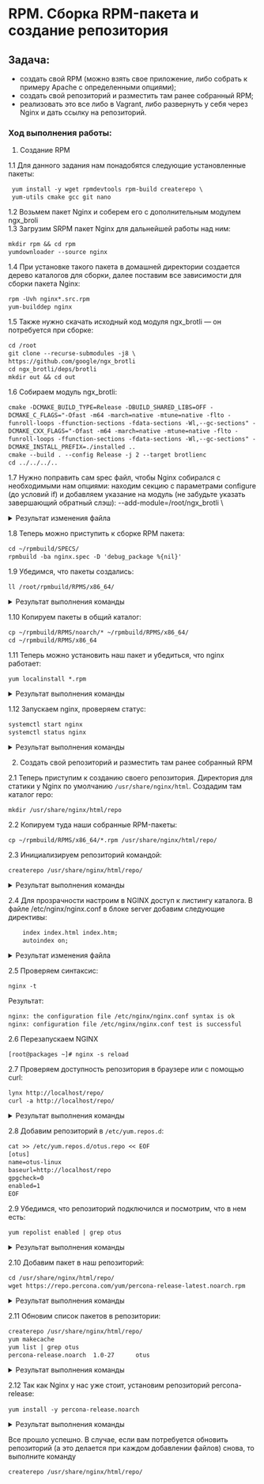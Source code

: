 # RPM. Сборка RPM-пакета и создание репозитория

## Задача:
- создать свой RPM (можно взять свое приложение, либо собрать к примеру Apache с определенными опциями);
- cоздать свой репозиторий и разместить там ранее собранный RPM;
- реализовать это все либо в Vagrant, либо развернуть у себя через Nginx и дать ссылку на репозиторий.

### Ход выполнения работы:
1. Создание RPM
   
1.1 Для данного задания нам понадобятся следующие установленные пакеты:
```
 yum install -y wget rpmdevtools rpm-build createrepo \
 yum-utils cmake gcc git nano
```
1.2 Возьмем пакет Nginx и соберем его с дополнительным модулем ngx_broli  
1.3 Загрузим SRPM пакет Nginx для дальнейшей работы над ним:
```
mkdir rpm && cd rpm
yumdownloader --source nginx
```
1.4 При установке такого пакета в домашней директории создается дерево каталогов для сборки, далее поставим все зависимости для сборки пакета Nginx:
```
rpm -Uvh nginx*.src.rpm
yum-builddep nginx
```
1.5 Также нужно скачать исходный код модуля ngx_brotli — он потребуется при сборке:
```
cd /root
git clone --recurse-submodules -j8 \
https://github.com/google/ngx_brotli
cd ngx_brotli/deps/brotli
mkdir out && cd out
```
1.6 Собираем модуль ngx_brotli:
```
cmake -DCMAKE_BUILD_TYPE=Release -DBUILD_SHARED_LIBS=OFF -DCMAKE_C_FLAGS="-Ofast -m64 -march=native -mtune=native -flto -funroll-loops -ffunction-sections -fdata-sections -Wl,--gc-sections" -DCMAKE_CXX_FLAGS="-Ofast -m64 -march=native -mtune=native -flto -funroll-loops -ffunction-sections -fdata-sections -Wl,--gc-sections" -DCMAKE_INSTALL_PREFIX=./installed ..
cmake --build . --config Release -j 2 --target brotlienc
cd ../../../..
```
1.7 Нужно поправить сам spec файл, чтобы Nginx собирался с необходимыми нам опциями: находим секцию с параметрами configure (до условий if) и добавляем указание на модуль (не забудьте указать завершающий обратный слэш):
--add-module=/root/ngx_brotli \

<details>
<summary>Результат изменения файла</summary>

![screen01](screen01.PNG)

</details>

1.8 Теперь можно приступить к сборке RPM пакета:
```
cd ~/rpmbuild/SPECS/
rpmbuild -ba nginx.spec -D 'debug_package %{nil}'
```
1.9 Убедимся, что пакеты создались:
```
ll /root/rpmbuild/RPMS/x86_64/
```
<details>
<summary>Результат выполнения команды</summary>

```
[root@localhost SPECS]# ll /root/rpmbuild/RPMS/x86_64/
total 1992
-rw-r--r--. 1 root root   36267 Feb  8 13:34 nginx-1.20.1-20.el9.alma.1.x86_64.rpm
-rw-r--r--. 1 root root 1027994 Feb  8 13:34 nginx-core-1.20.1-20.el9.alma.1.x86_64.rpm
-rw-r--r--. 1 root root  759722 Feb  8 13:34 nginx-mod-devel-1.20.1-20.el9.alma.1.x86_64.rpm
-rw-r--r--. 1 root root   19378 Feb  8 13:34 nginx-mod-http-image-filter-1.20.1-20.el9.alma.1.x86_64.rpm
-rw-r--r--. 1 root root   31012 Feb  8 13:34 nginx-mod-http-perl-1.20.1-20.el9.alma.1.x86_64.rpm
-rw-r--r--. 1 root root   18165 Feb  8 13:34 nginx-mod-http-xslt-filter-1.20.1-20.el9.alma.1.x86_64.rpm
-rw-r--r--. 1 root root   53796 Feb  8 13:34 nginx-mod-mail-1.20.1-20.el9.alma.1.x86_64.rpm
-rw-r--r--. 1 root root   80282 Feb  8 13:34 nginx-mod-stream-1.20.1-20.el9.alma.1.x86_64.rpm
```
</details>

1.10 Копируем пакеты в общий каталог:
```
cp ~/rpmbuild/RPMS/noarch/* ~/rpmbuild/RPMS/x86_64/
cd ~/rpmbuild/RPMS/x86_64
```
1.11 Теперь можно установить наш пакет и убедиться, что nginx работает:
```
yum localinstall *.rpm
```
<details>
<summary>Результат выполнения команды</summary>

```
[root@localhost x86_64]# yum localinstall *.rpm
Last metadata expiration check: 0:58:45 ago on Sat 08 Feb 2025 12:44:10 PM UTC.
Dependencies resolved.
================================================================================================================================================================================= Package                                             Architecture                   Version                                           Repository                            Size 
=================================================================================================================================================================================Installing:
 nginx                                               x86_64                         2:1.20.1-20.el9.alma.1                            @commandline                          35 k 
 nginx-all-modules                                   noarch                         2:1.20.1-20.el9.alma.1                            @commandline                         7.2 k 
 nginx-core                                          x86_64                         2:1.20.1-20.el9.alma.1                            @commandline                         1.0 M 
 nginx-filesystem                                    noarch                         2:1.20.1-20.el9.alma.1                            @commandline                         8.2 k 
 nginx-mod-devel                                     x86_64                         2:1.20.1-20.el9.alma.1                            @commandline                         742 k 
 nginx-mod-http-image-filter                         x86_64                         2:1.20.1-20.el9.alma.1                            @commandline                          19 k 
 nginx-mod-http-perl                                 x86_64                         2:1.20.1-20.el9.alma.1                            @commandline                          30 k 
 nginx-mod-http-xslt-filter                          x86_64                         2:1.20.1-20.el9.alma.1                            @commandline                          18 k 
 nginx-mod-mail                                      x86_64                         2:1.20.1-20.el9.alma.1                            @commandline                          53 k 
 nginx-mod-stream                                    x86_64                         2:1.20.1-20.el9.alma.1                            @commandline                          78 k 
Installing dependencies:
 almalinux-logos-httpd                               noarch                         90.5.1-1.1.el9                                    appstream                             18 k 

Transaction Summary
=================================================================================================================================================================================Install  11 Packages

Total size: 2.0 M
Total download size: 18 k
Installed size: 9.5 M
Is this ok [y/N]: y
Downloading Packages:
almalinux-logos-httpd-90.5.1-1.1.el9.noarch.rpm                                                                                                  123 kB/s |  18 kB     00:00     
---------------------------------------------------------------------------------------------------------------------------------------------------------------------------------Total                                                                                                                                             24 kB/s |  18 kB     00:00     
Running transaction check
Transaction check succeeded.
Running transaction test
Transaction test succeeded.
Running transaction
  Preparing        :                                                                                                                                                         1/1 
  Running scriptlet: nginx-filesystem-2:1.20.1-20.el9.alma.1.noarch                                                                                                         1/11 
  Installing       : nginx-filesystem-2:1.20.1-20.el9.alma.1.noarch                                                                                                         1/11 
  Installing       : nginx-core-2:1.20.1-20.el9.alma.1.x86_64                                                                                                               2/11 
  Installing       : almalinux-logos-httpd-90.5.1-1.1.el9.noarch                                                                                                            3/11 
  Installing       : nginx-2:1.20.1-20.el9.alma.1.x86_64                                                                                                                    4/11 
  Running scriptlet: nginx-2:1.20.1-20.el9.alma.1.x86_64                                                                                                                    4/11 
  Installing       : nginx-mod-http-image-filter-2:1.20.1-20.el9.alma.1.x86_64                                                                                              5/11 
  Running scriptlet: nginx-mod-http-image-filter-2:1.20.1-20.el9.alma.1.x86_64                                                                                              5/11 
  Installing       : nginx-mod-http-perl-2:1.20.1-20.el9.alma.1.x86_64                                                                                                      6/11 
  Running scriptlet: nginx-mod-http-perl-2:1.20.1-20.el9.alma.1.x86_64                                                                                                      6/11 
  Installing       : nginx-mod-http-xslt-filter-2:1.20.1-20.el9.alma.1.x86_64                                                                                               7/11 
  Running scriptlet: nginx-mod-http-xslt-filter-2:1.20.1-20.el9.alma.1.x86_64                                                                                               7/11 
  Installing       : nginx-mod-mail-2:1.20.1-20.el9.alma.1.x86_64                                                                                                           8/11 
  Running scriptlet: nginx-mod-mail-2:1.20.1-20.el9.alma.1.x86_64                                                                                                           8/11 
  Installing       : nginx-mod-stream-2:1.20.1-20.el9.alma.1.x86_64                                                                                                         9/11 
  Running scriptlet: nginx-mod-stream-2:1.20.1-20.el9.alma.1.x86_64                                                                                                         9/11 
  Installing       : nginx-all-modules-2:1.20.1-20.el9.alma.1.noarch                                                                                                       10/11 
  Installing       : nginx-mod-devel-2:1.20.1-20.el9.alma.1.x86_64                                                                                                         11/11 
  Running scriptlet: nginx-mod-devel-2:1.20.1-20.el9.alma.1.x86_64                                                                                                         11/11 
  Verifying        : almalinux-logos-httpd-90.5.1-1.1.el9.noarch                                                                                                            1/11 
  Verifying        : nginx-2:1.20.1-20.el9.alma.1.x86_64                                                                                                                    2/11 
  Verifying        : nginx-all-modules-2:1.20.1-20.el9.alma.1.noarch                                                                                                        3/11 
  Verifying        : nginx-core-2:1.20.1-20.el9.alma.1.x86_64                                                                                                               4/11 
  Verifying        : nginx-filesystem-2:1.20.1-20.el9.alma.1.noarch                                                                                                         5/11 
  Verifying        : nginx-mod-devel-2:1.20.1-20.el9.alma.1.x86_64                                                                                                          6/11 
  Verifying        : nginx-mod-http-image-filter-2:1.20.1-20.el9.alma.1.x86_64                                                                                              7/11 
  Verifying        : nginx-mod-http-perl-2:1.20.1-20.el9.alma.1.x86_64                                                                                                      8/11 
  Verifying        : nginx-mod-http-xslt-filter-2:1.20.1-20.el9.alma.1.x86_64                                                                                               9/11 
  Verifying        : nginx-mod-mail-2:1.20.1-20.el9.alma.1.x86_64                                                                                                          10/11 
  Verifying        : nginx-mod-stream-2:1.20.1-20.el9.alma.1.x86_64                                                                                                        11/11 

Installed:
  almalinux-logos-httpd-90.5.1-1.1.el9.noarch                  nginx-2:1.20.1-20.el9.alma.1.x86_64                  nginx-all-modules-2:1.20.1-20.el9.alma.1.noarch
  nginx-core-2:1.20.1-20.el9.alma.1.x86_64                     nginx-filesystem-2:1.20.1-20.el9.alma.1.noarch       nginx-mod-devel-2:1.20.1-20.el9.alma.1.x86_64
  nginx-mod-http-image-filter-2:1.20.1-20.el9.alma.1.x86_64    nginx-mod-http-perl-2:1.20.1-20.el9.alma.1.x86_64    nginx-mod-http-xslt-filter-2:1.20.1-20.el9.alma.1.x86_64     
  nginx-mod-mail-2:1.20.1-20.el9.alma.1.x86_64                 nginx-mod-stream-2:1.20.1-20.el9.alma.1.x86_64

Complete!
```
</details>

1.12 Запускаем nginx, проверяем статус:
```
systemctl start nginx
systemctl status nginx
```
<details>
<summary>Результат выполнения команды</summary>

```
[root@localhost x86_64]# systemctl start nginx
[root@localhost x86_64]# systemctl status nginx
● nginx.service - The nginx HTTP and reverse proxy server
     Loaded: loaded (/usr/lib/systemd/system/nginx.service; disabled; preset: disabled)
     Active: active (running) since Sat 2025-02-08 13:43:11 UTC; 4s ago
    Process: 38609 ExecStartPre=/usr/bin/rm -f /run/nginx.pid (code=exited, status=0/SUCCESS)
    Process: 38610 ExecStartPre=/usr/sbin/nginx -t (code=exited, status=0/SUCCESS)
    Process: 38611 ExecStart=/usr/sbin/nginx (code=exited, status=0/SUCCESS)
   Main PID: 38612 (nginx)
      Tasks: 3 (limit: 11131)
     Memory: 4.9M
        CPU: 74ms
     CGroup: /system.slice/nginx.service
             ├─38612 "nginx: master process /usr/sbin/nginx"
             ├─38613 "nginx: worker process"
             └─38614 "nginx: worker process"

Feb 08 13:43:11 localhost.localdomain systemd[1]: Starting The nginx HTTP and reverse proxy server...
Feb 08 13:43:11 localhost.localdomain nginx[38610]: nginx: the configuration file /etc/nginx/nginx.conf syntax is ok
Feb 08 13:43:11 localhost.localdomain nginx[38610]: nginx: configuration file /etc/nginx/nginx.conf test is successful
Feb 08 13:43:11 localhost.localdomain systemd[1]: Started The nginx HTTP and reverse proxy server.
```
</details>

2. Создать свой репозиторий и разместить там ранее собранный RPM

2.1 Теперь приступим к созданию своего репозитория. Директория для статики у Nginx по умолчанию `/usr/share/nginx/html`. Создадим там каталог repo:
```
mkdir /usr/share/nginx/html/repo
```
2.2 Копируем туда наши собранные RPM-пакеты:
```
cp ~/rpmbuild/RPMS/x86_64/*.rpm /usr/share/nginx/html/repo/
```
2.3 Инициализируем репозиторий командой:
```
createrepo /usr/share/nginx/html/repo/
```
<details>
<summary>Результат выполнения команды</summary>

```
[root@localhost x86_64]# mkdir /usr/share/nginx/html/repo
[root@localhost x86_64]# cp ~/rpmbuild/RPMS/x86_64/*.rpm /usr/share/nginx/html/repo/
[root@localhost x86_64]# createrepo /usr/share/nginx/html/repo/
Directory walk started
Directory walk done - 10 packages
Temporary output repo path: /usr/share/nginx/html/repo/.repodata/
Preparing sqlite DBs
Pool started (with 5 workers)
Pool finished
```
</details>

2.4 Для прозрачности настроим в NGINX доступ к листингу каталога. В файле /etc/nginx/nginx.conf в блоке server добавим следующие директивы:
```
	index index.html index.htm;
	autoindex on;
 ```
 
<details>
<summary>Результат изменения файла</summary>

![screen02](screen02.PNG)

</details>

2.5 Проверяем синтаксис:
```
nginx -t
```
Результат:
```
nginx: the configuration file /etc/nginx/nginx.conf syntax is ok
nginx: configuration file /etc/nginx/nginx.conf test is successful
```
2.6 Перезапускаем NGINX
```
[root@packages ~]# nginx -s reload
```
2.7 Проверяем доступность репозитория в браузере или с помощью curl:
```
lynx http://localhost/repo/
curl -a http://localhost/repo/
```
<details>
<summary>Результат выполнения команды</summary>

<body>
<h1>Index of /repo/</h1><hr><pre><a href="../">../</a>
<a href="repodata/">repodata/</a>                                          08-Feb-2025 13:49                   -
<a href="nginx-1.20.1-20.el9.alma.1.x86_64.rpm">nginx-1.20.1-20.el9.alma.1.x86_64.rpm</a>              08-Feb-2025 13:48               36267
<a href="nginx-all-modules-1.20.1-20.el9.alma.1.noarch.rpm">nginx-all-modules-1.20.1-20.el9.alma.1.noarch.rpm</a>  08-Feb-2025 13:48                7357
<a href="nginx-core-1.20.1-20.el9.alma.1.x86_64.rpm">nginx-core-1.20.1-20.el9.alma.1.x86_64.rpm</a>         08-Feb-2025 13:48             1027994       
<a href="nginx-filesystem-1.20.1-20.el9.alma.1.noarch.rpm">nginx-filesystem-1.20.1-20.el9.alma.1.noarch.rpm</a>   08-Feb-2025 13:48                8440
<a href="nginx-mod-devel-1.20.1-20.el9.alma.1.x86_64.rpm">nginx-mod-devel-1.20.1-20.el9.alma.1.x86_64.rpm</a>    08-Feb-2025 13:48              759722
<a href="nginx-mod-http-image-filter-1.20.1-20.el9.alma.1.x86_64.rpm">nginx-mod-http-image-filter-1.20.1-20.el9.alma...&gt;</a> 08-Feb-2025 13:48               19378
<a href="nginx-mod-http-perl-1.20.1-20.el9.alma.1.x86_64.rpm">nginx-mod-http-perl-1.20.1-20.el9.alma.1.x86_64..&gt;</a> 08-Feb-2025 13:48               31012
<a href="nginx-mod-http-xslt-filter-1.20.1-20.el9.alma.1.x86_64.rpm">nginx-mod-http-xslt-filter-1.20.1-20.el9.alma.1..&gt;</a> 08-Feb-2025 13:48               18165
<a href="nginx-mod-mail-1.20.1-20.el9.alma.1.x86_64.rpm">nginx-mod-mail-1.20.1-20.el9.alma.1.x86_64.rpm</a>     08-Feb-2025 13:48               53796
<a href="nginx-mod-stream-1.20.1-20.el9.alma.1.x86_64.rpm">nginx-mod-stream-1.20.1-20.el9.alma.1.x86_64.rpm</a>   08-Feb-2025 13:48               80282
</pre><hr></body>
</html>

</details>

2.8 Добавим репозиторий в `/etc/yum.repos.d`:
```
cat >> /etc/yum.repos.d/otus.repo << EOF
[otus]
name=otus-linux
baseurl=http://localhost/repo
gpgcheck=0
enabled=1
EOF
```
2.9 Убедимся, что репозиторий подключился и посмотрим, что в нем есть:
```
yum repolist enabled | grep otus
```
<details>
<summary>Результат выполнения команды</summary>

```
[root@localhost x86_64]# yum repolist enabled | grep otus
otus                             otus-linux
```
</details>

2.10 Добавим пакет в наш репозиторий:
```
cd /usr/share/nginx/html/repo/
wget https://repo.percona.com/yum/percona-release-latest.noarch.rpm
```
<details>
<summary>Результат выполнения команды</summary>

```
[root@localhost x86_64]# cd /usr/share/nginx/html/repo/
[root@localhost repo]# wget https://repo.percona.com/yum/percona-release-latest.noarch.rpm
--2025-02-08 14:07:27--  https://repo.percona.com/yum/percona-release-latest.noarch.rpm
Resolving repo.percona.com (repo.percona.com)... 49.12.125.205, 2a01:4f8:242:5792::2
Connecting to repo.percona.com (repo.percona.com)|49.12.125.205|:443... connected.
HTTP request sent, awaiting response... 200 OK
Length: 27900 (27K) [application/x-redhat-package-manager]
Saving to: ‘percona-release-latest.noarch.rpm’

percona-release-latest.noarch.rpm            100%[===========================================================================================>]  27.25K  --.-KB/s    in 0.001s   

2025-02-08 14:07:28 (39.9 MB/s) - ‘percona-release-latest.noarch.rpm’ saved [27900/27900]
```
</details>

2.11 Обновим список пакетов в репозитории:
```
createrepo /usr/share/nginx/html/repo/
yum makecache
yum list | grep otus
percona-release.noarch 	1.0-27 		otus
```
<details>
<summary>Результат выполнения команды</summary>

```
[root@localhost repo]# createrepo /usr/share/nginx/html/repo/
Directory walk started
Directory walk done - 11 packages
Temporary output repo path: /usr/share/nginx/html/repo/.repodata/
Preparing sqlite DBs
Pool started (with 5 workers)
Pool finished
[root@localhost repo]# yum makecache
AlmaLinux 9 - AppStream                                                                                                                          3.5 kB/s | 4.2 kB     00:01    
AlmaLinux 9 - BaseOS                                                                                                                             6.5 kB/s | 3.8 kB     00:00    
AlmaLinux 9 - Extras                                                                                                                             4.7 kB/s | 3.3 kB     00:00    
otus-linux                                                                                                                                       558 kB/s | 7.2 kB     00:00    
Metadata cache created.
[root@localhost repo]# yum list | grep otus
percona-release.noarch                               1.0-29                              otus
```
</details>

2.12 Так как Nginx у нас уже стоит, установим репозиторий percona-release:

```yum install -y percona-release.noarch```

<details>
<summary>Результат выполнения команды</summary>

```
[root@localhost repo]# yum install -y percona-release.noarch
Last metadata expiration check: 0:01:35 ago on Sat 08 Feb 2025 02:10:06 PM UTC.
Dependencies resolved.
================================================================================================================================================================================= Package                                          Architecture                            Version                                    Repository                             Size 
=================================================================================================================================================================================Installing:
 percona-release                                  noarch                                  1.0-29                                     otus                                   27 k 

Transaction Summary
=================================================================================================================================================================================Install  1 Package

Total download size: 27 k
Installed size: 48 k
Downloading Packages:
percona-release-latest.noarch.rpm                                                                                                                8.5 MB/s |  27 kB     00:00     
---------------------------------------------------------------------------------------------------------------------------------------------------------------------------------Total                                                                                                                                            2.7 MB/s |  27 kB     00:00     
Running transaction check
Transaction check succeeded.
Running transaction test
Transaction test succeeded.
Running transaction
  Preparing        :                                                                                                                                                         1/1 
  Installing       : percona-release-1.0-29.noarch                                                                                                                           1/1 
  Running scriptlet: percona-release-1.0-29.noarch                                                                                                                           1/1 
* Enabling the Percona Release repository
<*> All done!
* Enabling the Percona Telemetry repository
<*> All done!
* Enabling the PMM2 Client repository
<*> All done!
The percona-release package now contains a percona-release script that can enable additional repositories for our newer products.

Note: currently there are no repositories that contain Percona products or distributions enabled. We recommend you to enable Percona Distribution repositories instead of individual product repositories, because with the Distribution you will get not only the database itself but also a set of other componets that will help you work with your database.  

For example, to enable the Percona Distribution for MySQL 8.0 repository use:

  percona-release setup pdps8.0

Note: To avoid conflicts with older product versions, the percona-release setup command may disable our original repository for some products.

For more information, please visit:
  https://docs.percona.com/percona-software-repositories/percona-release.html


  Verifying        : percona-release-1.0-29.noarch                                                                                                                           1/1 

Installed:
  percona-release-1.0-29.noarch

Complete!
```
</details>

Все прошло успешно. В случае, если вам потребуется обновить репозиторий (а это
делается при каждом добавлении файлов) снова, то выполните команду
```
createrepo /usr/share/nginx/html/repo/
```
